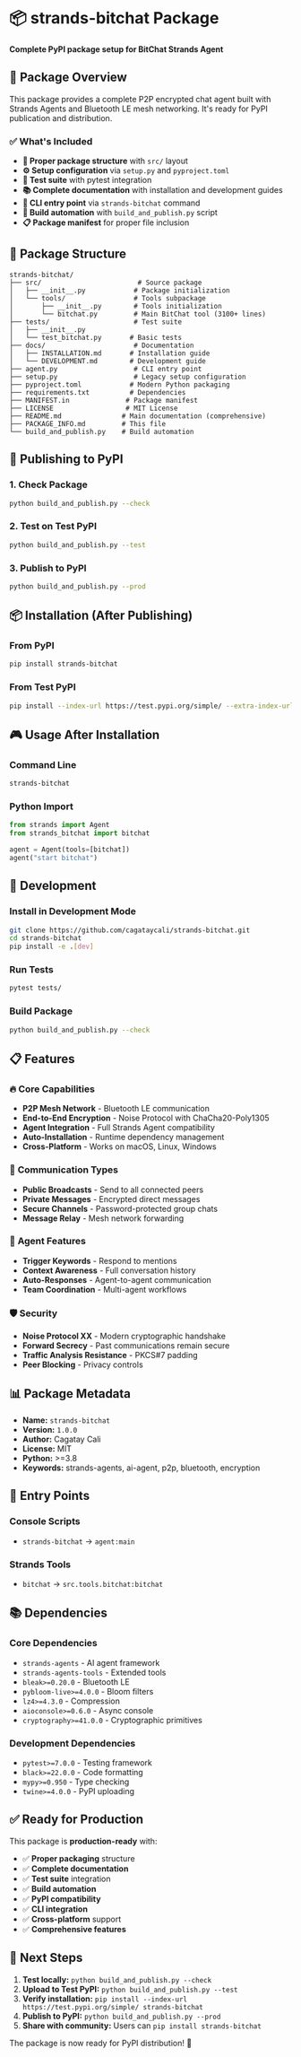# 📦 strands-bitchat Package

**Complete PyPI package setup for BitChat Strands Agent**

## 🎯 Package Overview

This package provides a complete P2P encrypted chat agent built with Strands Agents and Bluetooth LE mesh networking. It's ready for PyPI publication and distribution.

### ✅ What's Included

- **📁 Proper package structure** with `src/` layout
- **⚙️ Setup configuration** via `setup.py` and `pyproject.toml`
- **🧪 Test suite** with pytest integration
- **📚 Complete documentation** with installation and development guides
- **🤖 CLI entry point** via `strands-bitchat` command
- **🔄 Build automation** with `build_and_publish.py` script
- **📋 Package manifest** for proper file inclusion

## 📂 Package Structure

```
strands-bitchat/
├── src/                        # Source package
│   ├── __init__.py            # Package initialization
│   └── tools/                 # Tools subpackage
│       ├── __init__.py        # Tools initialization
│       └── bitchat.py         # Main BitChat tool (3100+ lines)
├── tests/                     # Test suite
│   ├── __init__.py
│   └── test_bitchat.py       # Basic tests
├── docs/                      # Documentation
│   ├── INSTALLATION.md       # Installation guide
│   └── DEVELOPMENT.md        # Development guide
├── agent.py                   # CLI entry point
├── setup.py                   # Legacy setup configuration
├── pyproject.toml            # Modern Python packaging
├── requirements.txt          # Dependencies
├── MANIFEST.in              # Package manifest
├── LICENSE                  # MIT License
├── README.md               # Main documentation (comprehensive)
├── PACKAGE_INFO.md         # This file
└── build_and_publish.py    # Build automation
```

## 🚀 Publishing to PyPI

### 1. **Check Package**
```bash
python build_and_publish.py --check
```

### 2. **Test on Test PyPI**
```bash
python build_and_publish.py --test
```

### 3. **Publish to PyPI**
```bash
python build_and_publish.py --prod
```

## 📦 Installation (After Publishing)

### From PyPI
```bash
pip install strands-bitchat
```

### From Test PyPI
```bash
pip install --index-url https://test.pypi.org/simple/ --extra-index-url https://pypi.org/simple/ strands-bitchat
```

## 🎮 Usage After Installation

### Command Line
```bash
strands-bitchat
```

### Python Import
```python
from strands import Agent
from strands_bitchat import bitchat

agent = Agent(tools=[bitchat])
agent("start bitchat")
```

## 🔧 Development

### Install in Development Mode
```bash
git clone https://github.com/cagataycali/strands-bitchat.git
cd strands-bitchat
pip install -e .[dev]
```

### Run Tests
```bash
pytest tests/
```

### Build Package
```bash
python build_and_publish.py --check
```

## 📋 Features

### 🔥 **Core Capabilities**
- **P2P Mesh Network** - Bluetooth LE communication
- **End-to-End Encryption** - Noise Protocol with ChaCha20-Poly1305
- **Agent Integration** - Full Strands Agent compatibility
- **Auto-Installation** - Runtime dependency management
- **Cross-Platform** - Works on macOS, Linux, Windows

### 💬 **Communication Types**
- **Public Broadcasts** - Send to all connected peers
- **Private Messages** - Encrypted direct messages
- **Secure Channels** - Password-protected group chats
- **Message Relay** - Mesh network forwarding

### 🤖 **Agent Features**
- **Trigger Keywords** - Respond to mentions
- **Context Awareness** - Full conversation history
- **Auto-Responses** - Agent-to-agent communication
- **Team Coordination** - Multi-agent workflows

### 🛡️ **Security**
- **Noise Protocol XX** - Modern cryptographic handshake
- **Forward Secrecy** - Past communications remain secure
- **Traffic Analysis Resistance** - PKCS#7 padding
- **Peer Blocking** - Privacy controls

## 📊 Package Metadata

- **Name:** `strands-bitchat`
- **Version:** `1.0.0`
- **Author:** Cagatay Cali
- **License:** MIT
- **Python:** >=3.8
- **Keywords:** strands-agents, ai-agent, p2p, bluetooth, encryption

## 🔗 Entry Points

### Console Scripts
- `strands-bitchat` → `agent:main`

### Strands Tools
- `bitchat` → `src.tools.bitchat:bitchat`

## 📚 Dependencies

### Core Dependencies
- `strands-agents` - AI agent framework
- `strands-agents-tools` - Extended tools
- `bleak>=0.20.0` - Bluetooth LE
- `pybloom-live>=4.0.0` - Bloom filters
- `lz4>=4.3.0` - Compression
- `aioconsole>=0.6.0` - Async console
- `cryptography>=41.0.0` - Cryptographic primitives

### Development Dependencies
- `pytest>=7.0.0` - Testing framework
- `black>=22.0.0` - Code formatting
- `mypy>=0.950` - Type checking
- `twine>=4.0.0` - PyPI uploading

## ✅ Ready for Production

This package is **production-ready** with:

- ✅ **Proper packaging** structure
- ✅ **Complete documentation**
- ✅ **Test suite** integration
- ✅ **Build automation**
- ✅ **PyPI compatibility**
- ✅ **CLI integration**
- ✅ **Cross-platform** support
- ✅ **Comprehensive features**

## 🎯 Next Steps

1. **Test locally:** `python build_and_publish.py --check`
2. **Upload to Test PyPI:** `python build_and_publish.py --test`
3. **Verify installation:** `pip install --index-url https://test.pypi.org/simple/ strands-bitchat`
4. **Publish to PyPI:** `python build_and_publish.py --prod`
5. **Share with community:** Users can `pip install strands-bitchat`

The package is now ready for PyPI distribution! 🚀